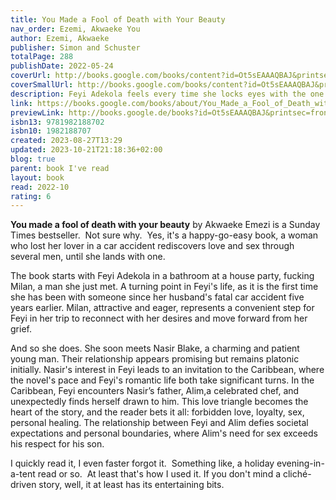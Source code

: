 ```yaml
---  
title: You Made a Fool of Death with Your Beauty  
nav_order: Ezemi, Akwaeke You  
author: Ezemi, Akwaeke  
publisher: Simon and Schuster  
totalPage: 288  
publishDate: 2022-05-24  
coverUrl: http://books.google.com/books/content?id=Ot5sEAAAQBAJ&printsec=frontcover&img=1&zoom=1&edge=curl&source=gbs_api  
coverSmallUrl: http://books.google.com/books/content?id=Ot5sEAAAQBAJ&printsec=frontcover&img=1&zoom=5&edge=curl&source=gbs_api  
description: Feyi Adekola feels every time she locks eyes with the one person in the house who is most definitely off-limits. Who is she ready to become? Can she release her past and honor her grief while still embracing her future? And, of course, there's the biggest question of all-how far is she willing to go for a second chance at love?  
link: https://books.google.com/books/about/You_Made_a_Fool_of_Death_with_Your_Beaut.html?hl=&id=Ot5sEAAAQBAJ  
previewLink: http://books.google.de/books?id=Ot5sEAAAQBAJ&printsec=frontcover&dq=Akwaeke+Emezi,+You+made+a+fool+of+death+with+your+beauty&hl=&as_pt=BOOKS&cd=1&source=gbs_api  
isbn13: 9781982188702  
isbn10: 1982188707  
created: 2023-08-27T13:29  
updated: 2023-10-21T21:18:36+02:00  
blog: true  
parent: book I've read  
layout: book  
read: 2022-10  
rating: 6  
---  
```

  
**You made a fool of death with your beauty** by Akwaeke Emezi is a Sunday Times bestseller.  Not sure why.  Yes, it's a happy-go-easy book, a woman who lost her lover in a car accident rediscovers love and sex through several men, until she lands with one.    
  
The book starts with Feyi Adekola  in a bathroom at a house party, fucking Milan, a man she just met. A turning point in Feyi's life, as it is the first time she has been with someone since her husband's fatal car accident five years earlier. Milan, attractive and eager, represents a convenient step for Feyi in her trip to reconnect with her desires and move forward from her grief.  
  
And so she does. She soon meets Nasir Blake, a charming and patient young man. Their relationship appears promising but remains platonic initially. Nasir's interest in Feyi leads to an invitation to the Caribbean, where the novel's pace and Feyi's romantic life both take significant turns. In the Caribbean, Feyi encounters Nasir’s father, Alim,a celebrated chef, and unexpectedly finds herself drawn to him. This love triangle becomes the heart of the story, and the reader bets it all: forbidden love, loyalty, sex, personal healing. The relationship between Feyi and Alim defies societal expectations and personal boundaries, where Alim's need for sex exceeds his respect for his son.  
  
I quickly read it, I even faster forgot it.  Something like, a holiday evening-in-a-tent read or so.  At least that's how I used it.  If you don't mind a cliché-driven story, well, it at least has its entertaining bits.